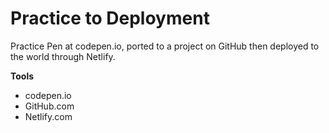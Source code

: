 # Practice to Deployment
Practice Pen at codepen.io, ported to a project on GitHub then deployed to the world through Netlify. 

**Tools** 
- codepen.io
- GitHub.com
- Netlify.com